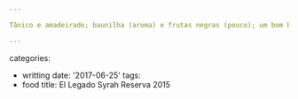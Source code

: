 ```yaml
---

Tânico e amadeirado; baunilha (aroma) e frutas negras (pouco); um bom buquê. Aberto para uma lasanha de escarola de domingo.

---
```

categories:
- writting
date: '2017-06-25'
tags:
- food
title: El Legado Syrah Reserva 2015

